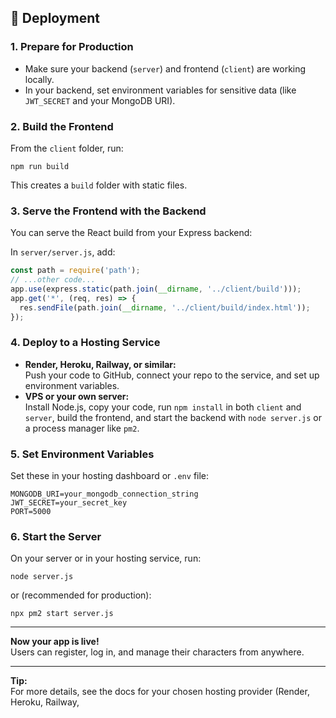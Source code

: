 ## 🚀 Deployment

### 1. Prepare for Production

- Make sure your backend (`server`) and frontend (`client`) are working locally.
- In your backend, set environment variables for sensitive data (like `JWT_SECRET` and your MongoDB URI).

### 2. Build the Frontend

From the `client` folder, run:
```
npm run build
```
This creates a `build` folder with static files.

### 3. Serve the Frontend with the Backend

You can serve the React build from your Express backend:

In `server/server.js`, add:
```js
const path = require('path');
// ...other code...
app.use(express.static(path.join(__dirname, '../client/build')));
app.get('*', (req, res) => {
  res.sendFile(path.join(__dirname, '../client/build/index.html'));
});
```

### 4. Deploy to a Hosting Service

- **Render, Heroku, Railway, or similar:**  
  Push your code to GitHub, connect your repo to the service, and set up environment variables.
- **VPS or your own server:**  
  Install Node.js, copy your code, run `npm install` in both `client` and `server`, build the frontend, and start the backend with `node server.js` or a process manager like `pm2`.

### 5. Set Environment Variables

Set these in your hosting dashboard or `.env` file:
```
MONGODB_URI=your_mongodb_connection_string
JWT_SECRET=your_secret_key
PORT=5000
```

### 6. Start the Server

On your server or in your hosting service, run:
```
node server.js
```
or (recommended for production):
```
npx pm2 start server.js
```

---

**Now your app is live!**  
Users can register, log in, and manage their characters from anywhere.

---

**Tip:**  
For more details, see the docs for your chosen hosting provider (Render, Heroku, Railway,
